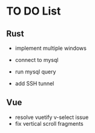 TO DO List
===================

## Rust

- implement multiple windows

- connect to mysql
- run mysql query

- add SSH tunnel

## Vue

- resolve vuetify v-select issue
- fix vertical scroll fragments